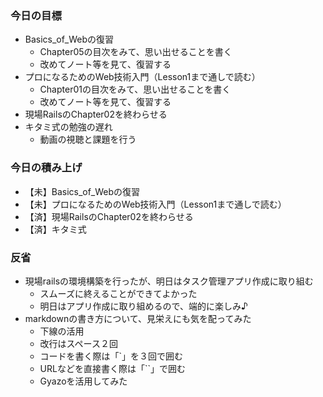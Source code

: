 ### 今日の目標
- Basics_of_Webの復習
  - Chapter05の目次をみて、思い出せることを書く
  - 改めてノート等を見て、復習する
- プロになるためのWeb技術入門（Lesson1まで通しで読む）
  - Chapter01の目次をみて、思い出せることを書く
  - 改めてノート等を見て、復習する
- 現場RailsのChapter02を終わらせる
- キタミ式の勉強の遅れ
  - 動画の視聴と課題を行う

### 今日の積み上げ
- 【未】Basics_of_Webの復習
- 【未】プロになるためのWeb技術入門（Lesson1まで通しで読む）
- 【済】現場RailsのChapter02を終わらせる
- 【済】キタミ式

### 反省
- 現場railsの環境構築を行ったが、明日はタスク管理アプリ作成に取り組む
  - スムーズに終えることができてよかった
  - 明日はアプリ作成に取り組めるので、端的に楽しみ♪
- markdownの書き方について、見栄えにも気を配ってみた
  - 下線の活用
  - 改行はスペース２回
  - コードを書く際は「`」を３回で囲む
  - URLなどを直接書く際は「``」で囲む
  - Gyazoを活用してみた
